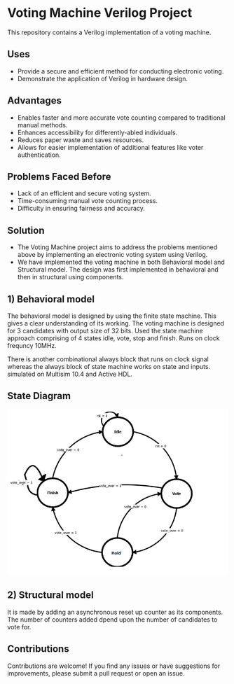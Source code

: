 
# Voting Machine Verilog Project

This repository contains a Verilog implementation of a voting machine.

## Uses

- Provide a secure and efficient method for conducting electronic voting.
- Demonstrate the application of Verilog in hardware design.

## Advantages

- Enables faster and more accurate vote counting compared to traditional manual methods.
- Enhances accessibility for differently-abled individuals.
- Reduces paper waste and saves resources.
- Allows for easier implementation of additional features like voter authentication.

## Problems Faced Before

- Lack of an efficient and secure voting system.
- Time-consuming manual vote counting process.
- Difficulty in ensuring fairness and accuracy.

## Solution

- The Voting Machine project aims to address the problems mentioned above by implementing an electronic voting system using Verilog.
- We have implemented the voting machine in both Behavioral model and Structural model.
The design was first implemented in behavioral and then in structural using components.

## 1) Behavioral model
The behavioral model is designed by using the finite state machine. This gives a clear understanding of its working. 
The voting machine is designed for 3 candidates with output size of 32 bits. Used the state machine approach comprising of 4 states idle, vote, stop and finish. Runs on clock frequncy 10MHz.

There is another combinational always block that runs on clock signal whereas the always block of state machine works on state and inputs. 
simulated on Multisim 10.4 and Active HDL.

## State Diagram
   
   ![alt text](https://github.com/Ishan2510/Digital-Voting-Machine/blob/main/Voting_Machine-main%20final/Voting_Machine-main/Voting_Machine-main/Images/state_diagram.png?raw=true)

## 2) Structural model
It is made by adding an asynchronous reset up counter as its components. The number of counters added dpend upon the number of candidates to vote for.

## Contributions

Contributions are welcome! If you find any issues or have suggestions for improvements, please submit a pull request or open an issue.


